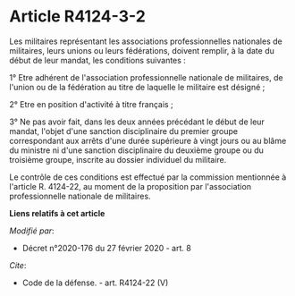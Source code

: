 # Article R4124-3-2

Les militaires représentant les associations professionnelles nationales de militaires, leurs unions ou leurs fédérations,
doivent remplir, à la date du début de leur mandat, les conditions suivantes : 

1° Etre adhérent de l'association professionnelle nationale de militaires, de l'union ou de la fédération au titre de
laquelle le militaire est désigné ; 

2° Etre en position d'activité à titre français ; 

3° Ne pas avoir fait, dans les deux années précédant le début de leur mandat, l'objet d'une sanction disciplinaire du premier
groupe correspondant aux arrêts d'une durée supérieure à vingt jours ou au blâme du ministre ni d'une sanction disciplinaire
du deuxième groupe ou du troisième groupe, inscrite au dossier individuel du militaire. 

Le contrôle de ces conditions est effectué par la commission mentionnée à l'article R. 4124-22, au moment de la proposition
par l'association professionnelle nationale de militaires.

**Liens relatifs à cet article**

_Modifié par_:

  - Décret n°2020-176 du 27 février 2020 - art. 8

_Cite_:

  - Code de la défense. - art. R4124-22 (V)
